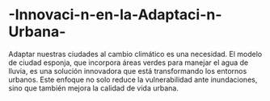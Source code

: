 # -Innovaci-n-en-la-Adaptaci-n-Urbana-
Adaptar nuestras ciudades al cambio climático es una necesidad. El modelo de ciudad esponja, que incorpora áreas verdes para manejar el agua de lluvia, es una solución innovadora que está transformando los entornos urbanos. Este enfoque no solo reduce la vulnerabilidad ante inundaciones, sino que también mejora la calidad de vida urbana.
